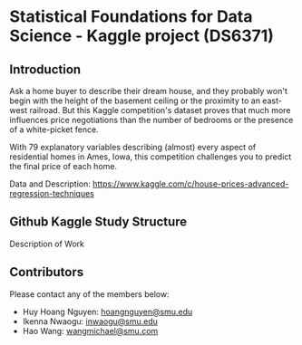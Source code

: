 # Statistical Foundations for Data Science -  Kaggle project (DS6371)
## Introduction 
Ask a home buyer to describe their dream house, and they probably won't begin with the height of the basement ceiling or the proximity to an east-west railroad. But this Kaggle competition's dataset proves that much more influences price negotiations than the number of bedrooms or the presence of a white-picket fence.

With 79 explanatory variables describing (almost) every aspect of residential homes in Ames, Iowa, this competition challenges you to predict the final price of each home. 

Data and Description: https://www.kaggle.com/c/house-prices-advanced-regression-techniques 


## Github Kaggle Study Structure 
Description of Work 
## Contributors 
Please contact any of the members below: 
- Huy Hoang Nguyen: hoangnguyen@smu.edu  
- Ikenna Nwaogu: inwaogu@smu.edu  
- Hao Wang:  wangmichael@smu.com 
